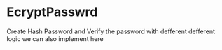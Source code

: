 # EcryptPasswrd
 Create Hash Password and Verify the password with defferent defferent logic we can also implement here
